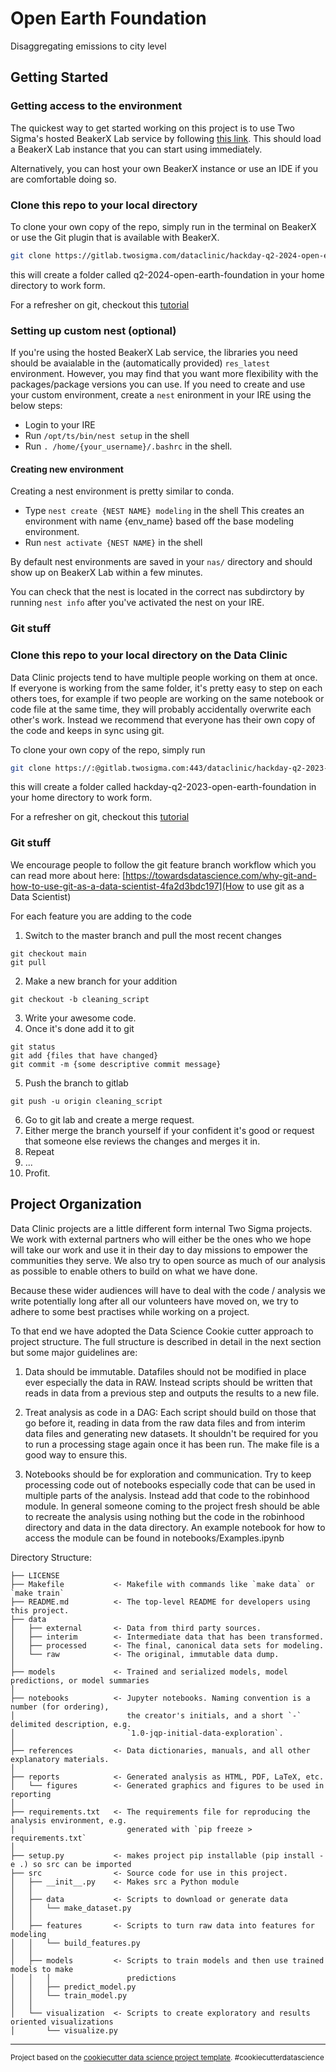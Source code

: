 Open Earth Foundation
==============================

Disaggregating emissions to city level

Getting Started
-------------

### Getting access to the environment

The quickest way to get started working on this project is to use Two Sigma's hosted BeakerX Lab service by following [this link](https://beakerx-waiter.app.twosigma.com/lab). This should load a BeakerX Lab instance that you can start using immediately.

Alternatively, you can host your own BeakerX instance or use an IDE if you are comfortable doing so.

### Clone this repo to your local directory 

To clone your own copy of the repo, simply run in the terminal on BeakerX or use the Git plugin that is available with BeakerX. 

```bash 
git clone https://gitlab.twosigma.com/dataclinic/hackday-q2-2024-open-earth-foundation.git
```
this will create a folder called q2-2024-open-earth-foundation in your home directory to work form.

For a refresher on git, checkout this [tutorial](https://www.freecodecamp.org/news/what-is-git-and-how-to-use-it-c341b049ae61/)

### Setting up custom nest (optional)
If you're using the hosted BeakerX Lab service, the libraries you need should be avaialable in the (automatically provided) `res_latest` environment. However, you may find that you want more flexibility with the packages/package versions you can use. If you need to create and use your custom environment, create a `nest` enironment in your IRE using the below steps:


- Login to your IRE
- Run `/opt/ts/bin/nest setup` in the shell
- Run `. /home/{your_username}/.bashrc` in the shell. 

#### Creating new environment
Creating a nest environment is pretty similar to conda. 
- Type `nest create {NEST NAME} modeling` in the shell
This creates an environment with name {env_name} based off the base modeling environment. 
- Run `nest activate {NEST NAME}` in the shell

By default nest environments are saved in your `nas/` directory and should show up on BeakerX Lab within a few minutes.

You can check that the nest is located in the correct nas subdirctory by running `nest info` after you've activated the nest on your IRE. 

### Git stuff 


### Clone this repo to your local directory on the Data Clinic 

Data Clinic projects tend to have multiple people working on them at once. If everyone is working from the
same folder, it's pretty easy to step on each others toes, for example if two people are working on the same 
notebook or code file at the same time, they will probably accidentally overwrite each other's work. Instead 
we recommend that everyone has their own copy of the code and keeps in sync using git. 

To clone your own copy of the repo, simply run

```bash 
git clone https://:@gitlab.twosigma.com:443/dataclinic/hackday-q2-2023-open-earth-foundation.git
```
this will create a folder called hackday-q2-2023-open-earth-foundation in your home directory to work form.

For a refresher on git, checkout this [tutorial](https://www.freecodecamp.org/news/what-is-git-and-how-to-use-it-c341b049ae61/)


### Git stuff 

We encourage people to follow the git feature branch workflow which you can read more about here: [https://towardsdatascience.com/why-git-and-how-to-use-git-as-a-data-scientist-4fa2d3bdc197](How to use git as a Data Scientist)

For each feature you are adding to the code 

1. Switch to the master branch and pull the most recent changes 
```
git checkout main 
git pull
```

2. Make a new branch for your addition 
```
git checkout -b cleaning_script
``` 
3. Write your awesome code.
4. Once it's done add it to git 
```
git status
git add {files that have changed}
git commit -m {some descriptive commit message}
```
5. Push the branch to gitlab 
```
git push -u origin cleaning_script
``` 
6. Go to git lab and create a merge request.
7. Either merge the branch yourself if your confident it's good or request that someone else reviews the changes and merges it in.
8. Repeat
9. ...
10. Profit.

Project Organization
------------

Data Clinic projects are a little different form internal Two Sigma projects. We work with external partners 
who will either be the ones who we hope will take our work and use it in their day to day missions to 
empower the communities they serve. We also try to open source as much of our analysis as possible 
to enable others to build on what we have done. 

Because these wider audiences will have to deal with the code / analysis we write potentially long after 
all our volunteers have moved on, we try to adhere to some best practises while working on a project.

To that end we have adopted the Data Science Cookie cutter approach to project structure. The full 
structure is described in detail in the next section but some major guidelines are:

1. Data should be immutable. Datafiles should not be modified in place ever especially the data in RAW. Instead 
scripts should be written that reads in data from a previous step and outputs the results to a new file. 

2. Treat analysis as code in a DAG: Each script should build on those that go before it, reading in data from 
the raw data files and from interim data files and generating new datasets. It shouldn't be required for you 
to run a processing stage again once it has been run. The make file is a good way to ensure this.

3. Notebooks should be for exploration and communication. Try to keep processing code out of notebooks especially 
code that can be used in multiple parts of the analysis. Instead add that code to the robinhood module. In general
someone coming to the project fresh should be able to recreate the analysis using nothing but the code in the robinhood 
directory and data in the data directory. An example notebook for how to access the module can be found in notebooks/Examples.ipynb


Directory Structure:

    ├── LICENSE
    ├── Makefile           <- Makefile with commands like `make data` or `make train`
    ├── README.md          <- The top-level README for developers using this project.
    ├── data
    │   ├── external       <- Data from third party sources.
    │   ├── interim        <- Intermediate data that has been transformed.
    │   ├── processed      <- The final, canonical data sets for modeling.
    │   └── raw            <- The original, immutable data dump.
    │
    ├── models             <- Trained and serialized models, model predictions, or model summaries
    │
    ├── notebooks          <- Jupyter notebooks. Naming convention is a number (for ordering),
    │                         the creator's initials, and a short `-` delimited description, e.g.
    │                         `1.0-jqp-initial-data-exploration`.
    │
    ├── references         <- Data dictionaries, manuals, and all other explanatory materials.
    │
    ├── reports            <- Generated analysis as HTML, PDF, LaTeX, etc.
    │   └── figures        <- Generated graphics and figures to be used in reporting
    │
    ├── requirements.txt   <- The requirements file for reproducing the analysis environment, e.g.
    │                         generated with `pip freeze > requirements.txt`
    │
    ├── setup.py           <- makes project pip installable (pip install -e .) so src can be imported
    ├── src                <- Source code for use in this project.
    │   ├── __init__.py    <- Makes src a Python module
    │   │
    │   ├── data           <- Scripts to download or generate data
    │   │   └── make_dataset.py
    │   │
    │   ├── features       <- Scripts to turn raw data into features for modeling
    │   │   └── build_features.py
    │   │
    │   ├── models         <- Scripts to train models and then use trained models to make
    │   │   │                 predictions
    │   │   ├── predict_model.py
    │   │   └── train_model.py
    │   │
    │   └── visualization  <- Scripts to create exploratory and results oriented visualizations
    │       └── visualize.py


--------

<p><small>Project based on the <a target="_blank" href="https://drivendata.github.io/cookiecutter-data-science/">cookiecutter data science project template</a>. #cookiecutterdatascience</small></p>

